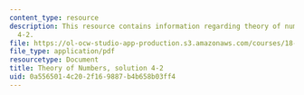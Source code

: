 ```yaml
---
content_type: resource
description: This resource contains information regarding theory of numbers, solution
  4-2.
file: https://ol-ocw-studio-app-production.s3.amazonaws.com/courses/18-781-theory-of-numbers-spring-2012/0a5565014c202f169887b4b658b03ff4_MIT18_781S12_pset4-2sol.pdf
file_type: application/pdf
resourcetype: Document
title: Theory of Numbers, solution 4-2
uid: 0a556501-4c20-2f16-9887-b4b658b03ff4
---
```

